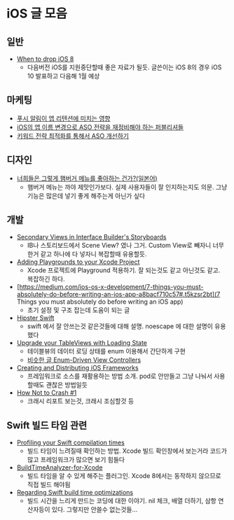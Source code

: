 # iOS 글 모음

## 일반

- [When to drop iOS 8](https://medium.com/@peter.lafferty/when-to-drop-ios-8-b2bd1edd3e91#.fvkpkgghh)
  - 다음버전 iOS를 지원중단할때 좋은 자료가 될듯. 글쓴이는 iOS 8의 경우 iOS 10 발표하고 다음해 1월 예상

## 마케팅

- [푸시 알림이 앱 리텐션에 미치는 영향](https://www.appannie.com/kr/insights/mobile-strategy/can-push-notifications-really-help-app-retention/)
- [iOS의 앱 이름 변경으로 ASO 전략을 재정비해야 하는 퍼블리셔들](https://www.appannie.com/kr/insights/aso-app-store-optimization/ios-app-name-changes-push-publishers-refine-aso-tactics/)
- [키워드 전략 최적화를 통해서 ASO 개선하기](https://www.appannie.com/kr/insights/aso-app-store-optimization/how-to-improve-your-aso-app-store-optimization-by-maximizing-your-keyword-strategy/)

## 디자인

- [너희들은 그렇게 햄버거 메뉴를 좋아하는 건가?(일본어)](http://qiita.com/usagimaru/items/930de80062bdae880630)
  - 햄버거 메뉴는 까야 제맛인가보다. 실제 사용자들이 잘 인지하는지도 의문. 그냥 기능은 많은데 넣기 좋게 해주는게 아닌가 싶다

## 개발

- [Secondary Views in Interface Builder's Storyboards](http://blog.curtisherbert.com/secondary-views/)
  - IB나 스토리보드에서 Scene View? 였나 그거. Custom View로 빼자니 너무 한거 같고 하나에 다 넣자니 복잡할때 유용할듯.
- [Adding Playgrounds to your Xcode Project](https://medium.com/@LogMaestro/adding-playgrounds-to-your-xcode-project-79d5ea0c7087#.dafgcmp5w)
  - Xcode 프로젝트에 Playground 적용하기. 잘 되는것도 같고 아닌것도 같고. 복잡하긴 하다.
- [https://medium.com/ios-os-x-development/7-things-you-must-absolutely-do-before-writing-an-ios-app-a8bacf710c57#.t5kzsr2bt](7 Things you must absolutely do before writing an iOS app)
  - 초기 설정 및 구조 잡는데 도움이 되는 글
- [Hipster Swift](http://krakendev.io/blog/hipster-swift)
  - swift 에서 잘 안쓰는것 같은것들에 대해 설명. noescape 에 대한 설명이 유용했다
- [Upgrade your TableViews with Loading State](https://thatthinginswift.com/upgrade-tableview-loading-state/)
  - 테이블뷰의 데이터 로딩 상태를 enum 이용해서 간단하게 구현
  - [비슷한 글 Enum-Driven View Controllers](http://www.splinter.com.au/2016/01/03/enum-driven-viewcontrollers/)
- [Creating and Distributing iOS Frameworks](https://www.raywenderlich.com/126365/ios-frameworks-tutorial)
  - 프레임워크로 소스를 재활용하는 방법 소개. pod로 안만들고 그냥 나눠서 사용할때도 괜찮은 방법일듯
- [How Not to Crash #1](http://blog.supertop.co/post/152615019837/how-not-to-crash-1)
  - 크래시 리포트 보는것, 크래시 조심할것 등

## Swift 빌드 타임 관련

- [Profiling your Swift compilation times](http://irace.me/swift-profiling)
  - 빌드 타임이 느려질때 확인하는 방법. Xcode 빌드 확인창에서 보는거라 코드가 많고 프레임워크가 많으면 보기 힘들다
- [BuildTimeAnalyzer-for-Xcode](https://github.com/RobertGummesson/BuildTimeAnalyzer-for-Xcode)
  - 빌드 타임을 알 수 있게 해주는 플러그인. Xcode 8에서는 동작하지 않으므로 직접 빌드 해야됨
- [Regarding Swift build time optimizations](https://medium.com/@RobertGummesson/regarding-swift-build-time-optimizations-fc92cdd91e31#.8izoid4we)
  - 빌드 시간을 느리게 만드는 코딩에 대한 이야기. nil 체크, 배열 더하기, 삼항 연산자등이 있다. 그렇지만 안쓸수 없는것들...
